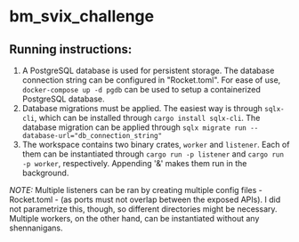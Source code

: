 # bm_svix_challenge

## Running instructions:  
1) A PostgreSQL database is used for persistent storage. The database connection string can be configured in "Rocket.toml". For ease of use, `docker-compose up -d pgdb` can be used to setup a containerized PostgreSQL database. 
2) Database migrations must be applied. The easiest way is through `sqlx-cli`, which can be installed through `cargo install sqlx-cli`. The database migration can be applied through `sqlx migrate run --database-url="db_connection_string"`
3) The workspace contains two binary crates, `worker` and `listener`. Each of them can be instantiated through `cargo run -p listener` and `cargo run -p worker`, respectively. Appending '&' makes them run in the background.

*NOTE:* Multiple listeners can be ran by creating multiple config files - Rocket.toml - (as ports must not overlap between the exposed APIs). I did not parametrize this, though, so different directories might be necessary. Multiple workers, on the other hand, can be instantiated without any shennanigans.

